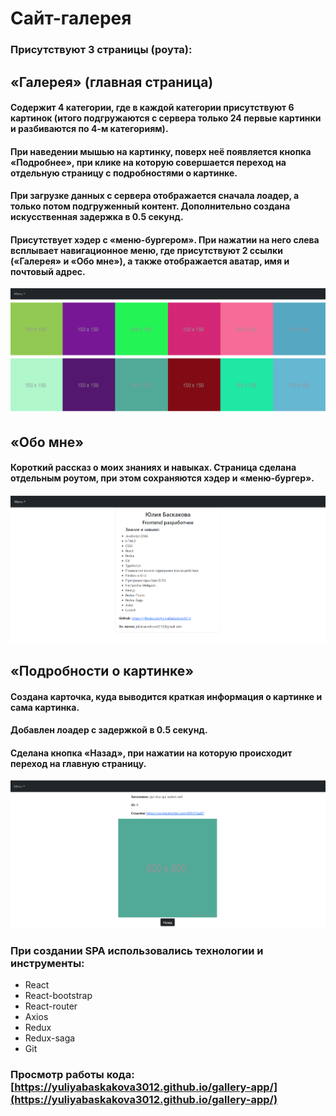# Сайт-галерея
### Присутствуют 3 страницы (роута):

## «Галерея» (главная страница)
#### Cодержит 4 категории, где в каждой категории присутствуют 6 картинок (итого подгружаются с сервера только 24 первые картинки и разбиваются по 4-м категориям).
#### При наведении мышью на картинку, поверх неё появляется кнопка «Подробнее», при клике на которую совершается переход на отдельную страницу с подробностями о картинке.
#### При загрузке данных с сервера отображается сначала лоадер, а только потом подгруженный контент. Дополнительно создана искусственная задержка в 0.5 секунд.
#### Присутствует хэдер с «меню-бургером». При нажатии на него слева всплывает навигационное меню, где присутствуют 2 ссылки («Галерея» и «Обо мне»), а также отображается  аватар, имя и почтовый адрес.
<img src='./src/assets/gallery.png' alt='gallery'>

## «Обо мне»
#### Короткий рассказ о моих знаниях и навыках. Страница сделана отдельным роутом, при этом сохраняются хэдер и «меню-бургер».
<img src='./src/assets/aboutme.png' alt='aboutme'>

## «Подробности о картинке»
#### Cоздана карточка, куда выводится краткая информация о картинке и сама картинка.
#### Добавлен лоадер с задержкой в 0.5 секунд.
#### Сделана кнопка «Назад», при нажатии на которую происходит переход на главную страницу.
<img src='./src/assets/picture.png' alt='picture'>

### При создании SPA использовались технологии и инструменты:
* React
* React-bootstrap
* React-router
* Axios
* Redux
* Redux-saga
* Git 

### Просмотр работы кода: [https://yuliyabaskakova3012.github.io/gallery-app/](https://yuliyabaskakova3012.github.io/gallery-app/)

